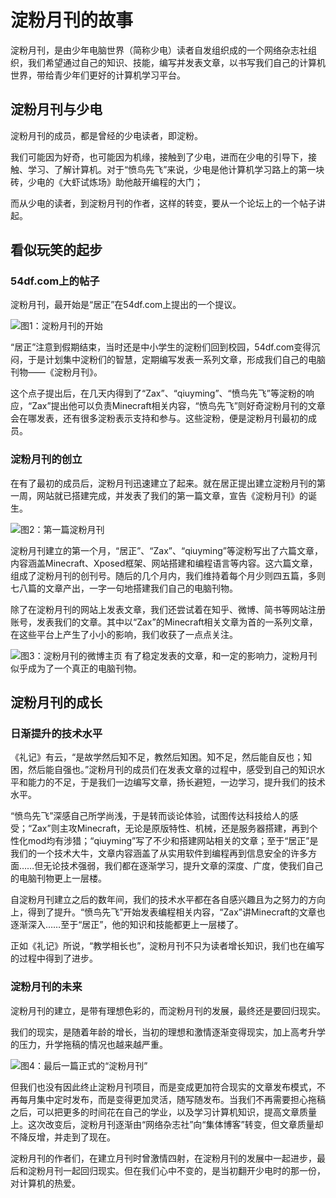 # 淀粉月刊的故事

淀粉月刊，是由少年电脑世界（简称少电）读者自发组织成的一个网络杂志社组织，我们希望通过自己的知识、技能，编写并发表文章，以书写我们自己的计算机世界，带给青少年们更好的计算机学习平台。

## 淀粉月刊与少电

淀粉月刊的成员，都是曾经的少电读者，即淀粉。

我们可能因为好奇，也可能因为机缘，接触到了少电，进而在少电的引导下，接触、学习、了解计算机。对于“愤鸟先飞”来说，少电是他计算机学习路上的第一块砖，少电的《大虾试炼场》助他敲开编程的大门；

而从少电的读者，到淀粉月刊的作者，这样的转变，要从一个论坛上的一个帖子讲起。

## 看似玩笑的起步

### 54df.com上的帖子

淀粉月刊，最开始是“居正”在54df.com上提出的一个提议。

![图1：淀粉月刊的开始](%E5%9B%BE1.png)

“居正”注意到假期结束，当时还是中小学生的淀粉们回到校园，54df.com变得沉闷，于是计划集中淀粉们的智慧，定期编写发表一系列文章，形成我们自己的电脑刊物——《淀粉月刊》。

这个点子提出后，在几天内得到了“Zax”、“qiuyming”、“愤鸟先飞”等淀粉的响应，“Zax”提出他可以负责Minecraft相关内容，“愤鸟先飞”则好奇淀粉月刊的文章会在哪发表，还有很多淀粉表示支持和参与。这些淀粉，便是淀粉月刊最初的成员。

### 淀粉月刊的创立

在有了最初的成员后，淀粉月刊迅速建立了起来。就在居正提出建立淀粉月刊的第一周，网站就已搭建完成，并发表了我们的第一篇文章，宣告《淀粉月刊》的诞生。

![图2：第一篇淀粉月刊](%E5%9B%BE2.png)

淀粉月刊建立的第一个月，“居正”、“Zax”、“qiuyming”等淀粉写出了六篇文章，内容涵盖Minecraft、Xposed框架、网站搭建和编程语言等内容。这六篇文章，组成了淀粉月刊的创刊号。随后的几个月内，我们维持着每个月少则四五篇，多则七八篇的文章产出，一字一句地搭建我们自己的电脑刊物。

除了在淀粉月刊的网站上发表文章，我们还尝试着在知乎、微博、简书等网站注册账号，发表我们的文章。其中以“Zax”的Minecraft相关文章为首的一系列文章，在这些平台上产生了小小的影响，我们收获了一点点关注。

![图3：淀粉月刊的微博主页](%E5%9B%BE3.png)
有了稳定发表的文章，和一定的影响力，淀粉月刊似乎成为了一个真正的电脑刊物。

## 淀粉月刊的成长

### 日渐提升的技术水平

《礼记》有云，“是故学然后知不足，教然后知困。知不足，然后能自反也；知困，然后能自强也。”淀粉月刊的成员们在发表文章的过程中，感受到自己的知识水平和能力的不足，于是我们一边编写文章，扬长避短，一边学习，提升我们的技术水平。

“愤鸟先飞”深感自己所学尚浅，于是转而谈论体验，试图传达科技给人的感受；“Zax”则主攻Minecraft，无论是原版特性、机械，还是服务器搭建，再到个性化mod均有涉猎；“qiuyming”写了不少和搭建网站相关的文章；至于“居正”是我们的一个技术大牛，文章内容涵盖了从实用软件到编程再到信息安全的许多方面……但无论技术强弱，我们都在逐渐学习，提升文章的深度、广度，使我们自己的电脑刊物更上一层楼。

自淀粉月刊建立之后的数年间，我们的技术水平都在各自感兴趣且为之努力的方向上，得到了提升。“愤鸟先飞”开始发表编程相关内容，“Zax”讲Minecraft的文章也逐渐深入……至于“居正”，他的知识和技能都更上一层楼了。

正如《礼记》所说，“教学相长也”，淀粉月刊不只为读者增长知识，我们也在编写的过程中得到了进步。

### 淀粉月刊的未来

淀粉月刊的建立，是带有理想色彩的，而淀粉月刊的发展，最终还是要回归现实。

我们的现实，是随着年龄的增长，当初的理想和激情逐渐变得现实，加上高考升学的压力，升学拖稿的情况也越来越严重。

![图4：最后一篇正式的“淀粉月刊”](%E5%9B%BE4.png)

但我们也没有因此终止淀粉月刊项目，而是变成更加符合现实的文章发布模式，不再每月集中定时发布，而是变得更加灵活，随写随发布。当我们不再需要担心拖稿之后，可以把更多的时间花在自己的学业，以及学习计算机知识，提高文章质量上。这次改变后，淀粉月刊逐渐由“网络杂志社”向“集体博客”转变，但文章质量却不降反增，并走到了现在。

淀粉月刊的作者们，在建立月刊时曾激情四射，在淀粉月刊的发展中一起进步，最后和淀粉月刊一起回归现实。但在我们心中不变的，是当初翻开少电时的那一份，对计算机的热爱。
